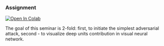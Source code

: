 ### Assignment
[![Open In Colab](https://colab.research.google.com/assets/colab-badge.svg)](https://colab.research.google.com/github/yandexdataschool/deep_vision_and_graphics/blob/fall21/week06-visual_adversarials/vizualization_seminar.ipynb)

The goal of this seminar is 2-fold: first, to initiate the simplest adversarial attack, second - to visualize deep units contribution in visual neural network.
